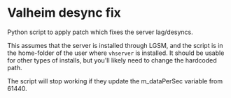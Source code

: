 # Valheim desync fix

Python script to apply patch which fixes the server lag/desyncs. 

This assumes that the server is installed through LGSM, and the script is in the home-folder of the user where `vhserver` is installed. It should be usable for other types of installs, but you'll likely need to change the hardcoded path.

The script will stop working if they update the m_dataPerSec variable from 61440.
